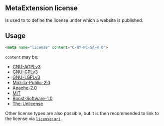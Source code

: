 ## MetaExtension license

Is used to to define the license under which a website is published.

## Usage

````html
<meta name="license" content="C-BY-NC-SA-4.0">
````

`content` may be:

- [GNU-AGPLv3](https://choosealicense.com/licenses/agpl-3.0/)
- [GNU-GPLv3](https://choosealicense.com/licenses/gpl-3.0/)
- [GNU-LGPLv3](https://choosealicense.com/licenses/lgpl-3.0/)
- [Mozilla-Public-2.0](https://choosealicense.com/licenses/mpl-2.0/)
- [Apache-2.0](https://choosealicense.com/licenses/apache-2.0/)
- [MIT](https://choosealicense.com/licenses/mit/)
- [Boost-Software-1.0](https://choosealicense.com/licenses/bsl-1.0/)
- [The-Unlicense](https://choosealicense.com/licenses/unlicense/)

Other license types are also possible, but it is then recommended to link to the license via [`license:uri`](licenseuri).